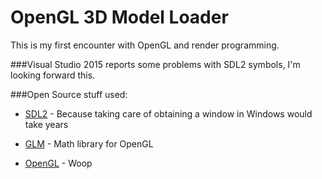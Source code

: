 # OpenGL 3D Model Loader

This is my first encounter with OpenGL and render programming.

###Visual Studio 2015 reports some problems with SDL2 symbols, I'm looking forward this.

###Open Source stuff used:
* [SDL2]   - Because taking care of obtaining a window in Windows would take years

* [GLM]    - Math library for OpenGL

* [OpenGL] - Woop




[//]: # (These are reference links used in the body of this note and get stripped out when the markdown processor does its job. There is no need to format nicely because it shouldn't be seen. Thanks SO - http://stackoverflow.com/questions/4823468/store-comments-in-markdown-syntax)

[SDL2]: <https://www.libsdl.org/download-2.0.php>
[GLM]: <http://glm.g-truc.net/0.9.7/index.html>
[OpenGL]: <https://www.opengl.org>

